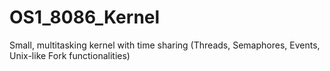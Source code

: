 # OS1_8086_Kernel
Small, multitasking kernel with time sharing (Threads, Semaphores, Events, Unix-like Fork functionalities)
